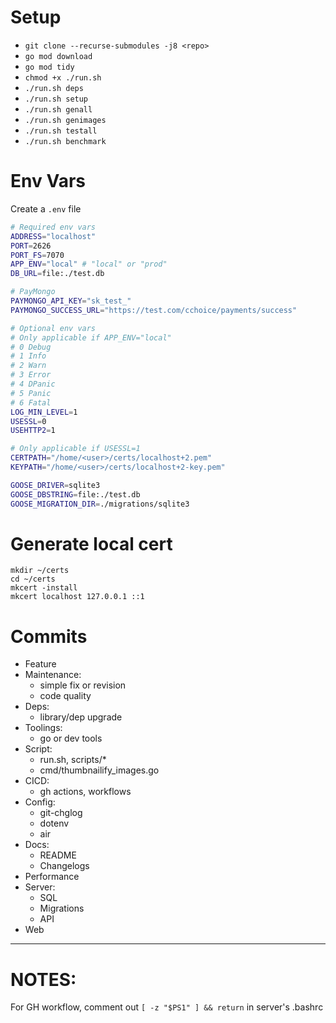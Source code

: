# Setup

- `git clone --recurse-submodules -j8 <repo>`
- `go mod download`
- `go mod tidy`
- `chmod +x ./run.sh`
- `./run.sh deps`
- `./run.sh setup`
- `./run.sh genall`
- `./run.sh genimages`
- `./run.sh testall`
- `./run.sh benchmark`

# Env Vars

Create a `.env` file
```sh
# Required env vars
ADDRESS="localhost"
PORT=2626
PORT_FS=7070
APP_ENV="local" # "local" or "prod"
DB_URL=file:./test.db

# PayMongo
PAYMONGO_API_KEY="sk_test_"
PAYMONGO_SUCCESS_URL="https://test.com/cchoice/payments/success"

# Optional env vars
# Only applicable if APP_ENV="local"
# 0 Debug
# 1 Info
# 2 Warn
# 3 Error
# 4 DPanic
# 5 Panic
# 6 Fatal
LOG_MIN_LEVEL=1
USESSL=0
USEHTTP2=1

# Only applicable if USESSL=1
CERTPATH="/home/<user>/certs/localhost+2.pem"
KEYPATH="/home/<user>/certs/localhost+2-key.pem"

GOOSE_DRIVER=sqlite3
GOOSE_DBSTRING=file:./test.db
GOOSE_MIGRATION_DIR=./migrations/sqlite3
```

# Generate local cert

```
mkdir ~/certs
cd ~/certs
mkcert -install
mkcert localhost 127.0.0.1 ::1
```

# Commits
- Feature
- Maintenance:
    - simple fix or revision
    - code quality
- Deps:
    - library/dep upgrade
- Toolings:
    - go or dev tools
- Script:
    - run.sh, scripts/*
    - cmd/thumbnailify_images.go
- CICD:
    - gh actions, workflows
- Config:
    - git-chglog
    - dotenv
    - air
- Docs:
    - README
    - Changelogs
- Performance
- Server:
    - SQL
    - Migrations
    - API
- Web

---

# NOTES:

For GH workflow, comment out `[ -z "$PS1" ] && return` in server's .bashrc
